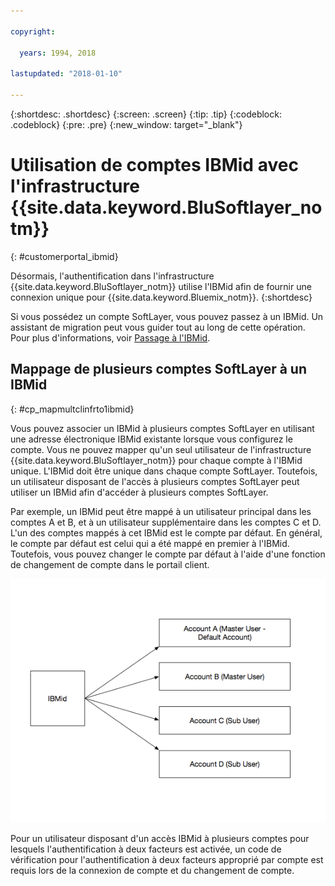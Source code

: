 ```yaml
---

copyright:

  years: 1994, 2018

lastupdated: "2018-01-10"

---
```


{:shortdesc: .shortdesc}
{:screen: .screen}
{:tip: .tip}
{:codeblock: .codeblock}
{:pre: .pre}
{:new_window: target="_blank"}

# Utilisation de comptes IBMid avec l'infrastructure {{site.data.keyword.BluSoftlayer_notm}}
{: #customerportal_ibmid}

Désormais, l'authentification dans l'infrastructure {{site.data.keyword.BluSoftlayer_notm}} utilise l'IBMid afin de fournir une connexion unique pour {{site.data.keyword.Bluemix_notm}}.
{:shortdesc}

Si
vous possédez un compte SoftLayer, vous pouvez passez à un IBMid. Un assistant de migration peut vous guider tout au long de cette opération. Pour plus d'informations, voir [Passage à l'IBMid](/docs/account/softlayerlink.html#switching-to-ibmid).

## Mappage de plusieurs comptes SoftLayer à un IBMid
{: #cp_mapmultclinfrto1ibmid}

Vous pouvez associer un IBMid à plusieurs comptes SoftLayer en utilisant une adresse électronique IBMid existante lorsque vous configurez le
compte. Vous ne pouvez mapper qu'un seul utilisateur de l'infrastructure {{site.data.keyword.BluSoftlayer_notm}} pour chaque compte à l'IBMid unique. L'IBMid doit être unique dans chaque compte SoftLayer. Toutefois,
un utilisateur disposant de l'accès à plusieurs comptes SoftLayer peut utiliser un IBMid afin d'accéder à plusieurs comptes SoftLayer.

Par exemple, un IBMid peut être mappé à un utilisateur principal dans les comptes A et B, et à un utilisateur supplémentaire dans les comptes C et D.
L'un des comptes mappés à cet IBMid est le compte par défaut. En général, le compte par défaut est celui qui a été mappé en premier à l'IBMid. Toutefois, vous pouvez changer le compte par défaut à l'aide d'une fonction de changement de compte dans le portail client.

![Comptes SoftLayer multiples vers un IBMid](images/ibmid-image.png)

Pour un utilisateur disposant d'un accès IBMid à plusieurs comptes pour lesquels l'authentification à deux facteurs est activée, un code de
vérification pour l'authentification à deux facteurs approprié par compte est requis lors de la connexion de compte et du changement de compte.
